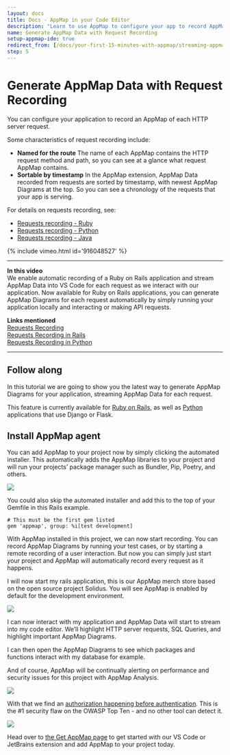 ```yaml
---
layout: docs
title: Docs - AppMap in your Code Editor
description: "Learn to use AppMap to configure your app to record AppMap Data of HTTP requests, easily sort and name them."
name: Generate AppMap Data with Request Recording
setup-appmap-ide: true
redirect_from: [/docs/your-first-15-minutes-with-appmap/streaming-appmaps-with-request-recording, /docs/setup-appmap-in-your-code-editor/generate-appmaps-with-request-recording]
step: 5
---
```


# Generate AppMap Data with Request Recording

You can configure your application to record an AppMap of each HTTP server request.

Some characteristics of request recording include:

* **Named for the route** The name of each AppMap contains the HTTP request method and path, so you can see at a glance what request AppMap contains.
* **Sortable by timestamp** In the AppMap extension, AppMap Data recorded from requests are sorted by timestamp, with newest AppMap Diagrams at the top. So you can see a chronology of the requests that your app is serving.

For details on requests recording, see:

- [Requests recording - Ruby](/docs/reference/appmap-ruby#requests-recording)
- [Requests recording - Python](/docs/reference/appmap-python#requests-recording)
- [Requests recording - Java](/docs/reference/appmap-java#requests-recording)

{% include vimeo.html id='916048527' %}

---

**In this video**  
We enable automatic recording of a Ruby on Rails application and stream AppMap Data into VS Code for each request as we interact with our application. Now available for Ruby on Rails applications, you can generate AppMap Diagrams for each request automatically by simply running your application locally and interacting or making API requests.

**Links mentioned**  
[Requests Recording](/docs/recording-methods.html#requests-recording)  
[Requests Recording in Rails](/docs/reference/appmap-ruby#requests-recording)  
[Requests Recording in Python](/docs/reference/appmap-python#requests-recording)  

---

## Follow along

In this tutorial we are going to show you the latest way to generate AppMap Diagrams for your application, streaming AppMap Data for each request. 

This feature is currently available for [Ruby on Rails](/docs/reference/appmap-ruby#requests-recording), as well as [Python](/docs/reference/appmap-python#requests-recording) applications that use Django or Flask.

## Install AppMap agent

You can add AppMap to your project now by simply clicking the automated installer. This automatically adds the AppMap libraries to your project and will run your projects’ package manager such as Bundler, Pip, Poetry, and others. 

<img class="video-screenshot" src="/assets/img/docs/first-fifteen-minutes/streaming-appmap-1.webp"/>

You could also skip the automated installer and add this to the top of your Gemfile in this Rails example. 

```
# This must be the first gem listed
gem 'appmap', group: %i[test development]
```

With AppMap installed in this project, we can now start recording. You can record AppMap Diagrams by running your test cases, or by starting a remote recording of a user interaction. But now you can simply just start your project and AppMap will automatically record every request as it happens. 

I will now start my rails application, this is our AppMap merch store based on the open source project Solidus. You will see AppMap is enabled by default for the development environment.  

<img class="video-screenshot" src="/assets/img/docs/first-fifteen-minutes/streaming-appmap-2.webp"/>

I can now interact with my application and AppMap Data will start to stream into my code editor.  We’ll highlight HTTP server requests, SQL Queries, and highlight important AppMap Diagrams.

I can then open the AppMap Diagrams to see which packages and functions interact with my database for example. 

And of course, AppMap will be continually alerting on performance and security issues for this project with AppMap Analysis. 

<img class="video-screenshot" src="/assets/img/docs/first-fifteen-minutes/streaming-appmap-3.webp"/>

With that we find an [authorization happening before authentication](/docs/reference/analysis-rules#authz-before-authn). This is the #1 security flaw on the OWASP Top Ten - and no other tool can detect it.

<img class="video-screenshot" src="/assets/img/docs/first-fifteen-minutes/streaming-appmap-4.webp"/>

Head over to [the Get AppMap page](/get-appmap) to get started with our VS Code or JetBrains extension and add AppMap to your project today.  
